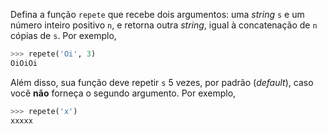 Defina a função `repete` que recebe dois argumentos: uma _string_ `s` e um número inteiro positivo `n`, e retorna outra _string_, igual à concatenação de `n` cópias de `s`. Por exemplo,

```python
>>> repete('Oi', 3)
OiOiOi
```

Além disso, sua função deve repetir `s` 5 vezes, por padrão (_default_), caso você **não** forneça o segundo argumento. Por exemplo,

```python
>>> repete('x')
xxxxx
```